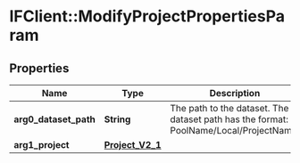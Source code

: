 # IFClient::ModifyProjectPropertiesParam

## Properties
Name | Type | Description | Notes
------------ | ------------- | ------------- | -------------
**arg0_dataset_path** | **String** | The path to the dataset. The dataset path has the format: PoolName/Local/ProjectName.  | 
**arg1_project** | [**Project_V2_1**](Project_V2_1.md) |  | 


